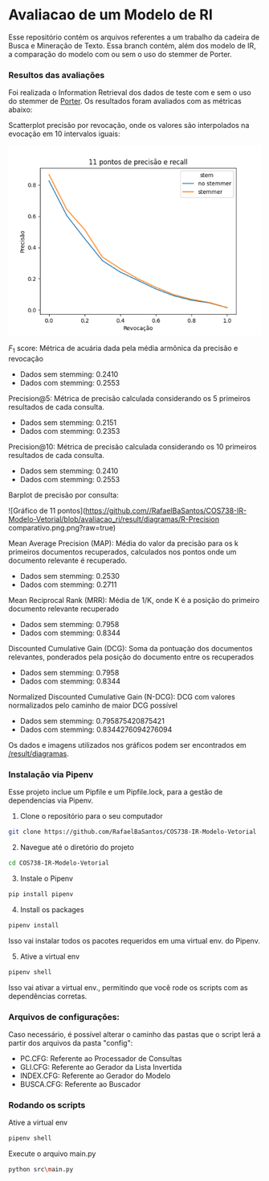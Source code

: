 # Avaliacao de um Modelo de RI

Esse repositório contém os arquivos referentes a um trabalho da cadeira de Busca e Mineração de Texto.
Essa branch contém, além dos modelo de IR, a comparação do modelo com ou sem o uso do stemmer de Porter.

### Resultos das avaliações

Foi realizada o Information Retrieval dos dados de teste com e sem o uso do stemmer de [Porter](http://tartarus.org/martin/PorterStemmer/). Os resultados foram avaliados com as métricas abaixo:

Scatterplot precisão por revocação, onde os valores são interpolados na evocação em 10 intervalos iguais:

![Gráfico de 11 pontos](https://github.com//RafaelBaSantos/COS738-IR-Modelo-Vetorial/blob/avaliacao_ri/result/diagramas/11pontos.png?raw=true)

$F_{1}$ score: Métrica de acuária dada pela média armônica da precisão e revocação
- Dados sem stemming: 0.2410
- Dados com stemming: 0.2553

Precision@5: Métrica de precisão calculada considerando os 5 primeiros resultados de cada consulta.
- Dados sem stemming: 0.2151
- Dados com stemming: 0.2353

Precision@10: Métrica de precisão calculada considerando os 10 primeiros resultados de cada consulta.
- Dados sem stemming: 0.2410
- Dados com stemming: 0.2553

Barplot de precisão por consulta:

![Gráfico de 11 pontos](https://github.com//RafaelBaSantos/COS738-IR-Modelo-Vetorial/blob/avaliacao_ri/result/diagramas/R-Precision comparativo.png.png?raw=true)

Mean Average Precision (MAP): Média do valor da precisão para os k primeiros documentos recuperados, calculados nos pontos onde um documento relevante é recuperado.
- Dados sem stemming: 0.2530
- Dados com stemming: 0.2711

Mean Reciprocal Rank (MRR): Média de 1/K, onde K é a posição do primeiro documento relevante recuperado
- Dados sem stemming: 0.7958
- Dados com stemming: 0.8344

Discounted Cumulative Gain (DCG): Soma da pontuação dos documentos relevantes, ponderados pela posição do documento entre os recuperados
- Dados sem stemming: 0.7958
- Dados com stemming: 0.8344

Normalized Discounted Cumulative Gain (N-DCG): DCG com valores normalizados pelo caminho de maior DCG possível
- Dados sem stemming: 0.795875420875421
- Dados com stemming: 0.8344276094276094

Os dados e imagens utilizados nos gráficos podem ser encontrados em [/result/diagramas](https://github.com/RafaelBaSantos/COS738-IR-Modelo-Vetorial/tree/avaliacao_ri/result/diagramas).


### Instalação via Pipenv

Esse projeto inclue um Pipfile e um Pipfile.lock, para a gestão de dependencias via Pipenv.

1. Clone o repositório para o seu computador
```bash
git clone https://github.com/RafaelBaSantos/COS738-IR-Modelo-Vetorial
```

2. Navegue até o diretório do projeto
```bash
cd COS738-IR-Modelo-Vetorial
```

3. Instale o Pipenv
```bash
pip install pipenv
```

4. Install os packages
```bash
pipenv install
```
Isso vai instalar todos os pacotes requeridos em uma virtual env. do Pipenv.

5. Ative a virtual env
```bash
pipenv shell
```
Isso vai ativar a virtual env., permitindo que você rode os scripts com as dependências corretas.


### Arquivos de configurações:
Caso necessário, é possível alterar o caminho das pastas que o script lerá a partir dos arquivos da pasta "config":
- PC.CFG: Referente ao Processador de Consultas
- GLI.CFG: Referente ao Gerador da Lista Invertida
- INDEX.CFG: Referente ao Gerador do Modelo
- BUSCA.CFG: Referente ao Buscador

### Rodando os scripts

Ative a virtual env
```bash
pipenv shell
```

Execute o arquivo main.py
```bash
python src\main.py
```
